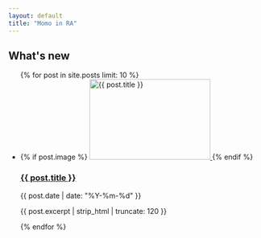 ```yaml
---
layout: default
title: "Momo in RA"
---
```


<h2>What's new</h2>

<ul class="post-list">
  {% for post in site.posts limit: 10 %}
    <li class="post-item">
      {% if post.image %}
        <a href="{{ post.url | relative_url }}" class="thumb-wrap" aria-label="{{ post.title }}">
          <img
            src="{{ site.baseurl }}{{ post.image }}"
            alt="{{ post.title }}"
            class="post-thumb"
            loading="lazy"
            width="240" height="160">
        </a>
      {% endif %}
      <div class="post-info">
        <h3 class="post-title"><a href="{{ post.url | relative_url }}">{{ post.title }}</a></h3>
        <span class="post-date">{{ post.date | date: "%Y-%m-%d" }}</span>
        <p class="post-excerpt">{{ post.excerpt | strip_html | truncate: 120 }}</p>
      </div>
    </li>
  {% endfor %}
</ul>
